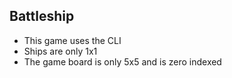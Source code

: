 ## Battleship

- This game uses the CLI
- Ships are only 1x1
- The game board is only 5x5 and is zero indexed